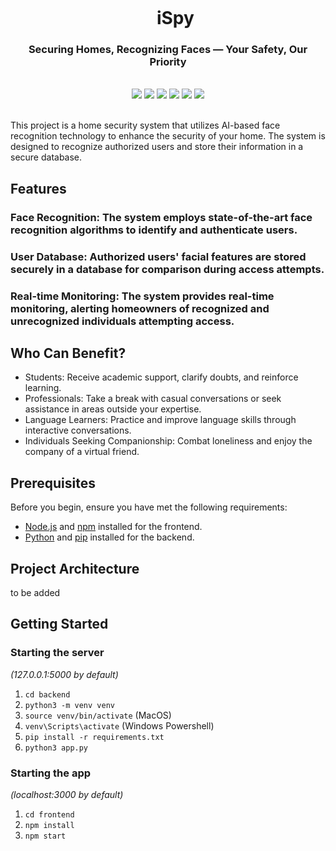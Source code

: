 <div align="center">
    <div id="user-content-toc">
      <ul>
          <summary><h1 style="display: inline-block; margin-bottom:0px">iSpy</h1></summary>
      </ul>
    </div>
    <h3>Securing Homes, Recognizing Faces — Your Safety, Our Priority</h3>
<!--     <h4><i>Chatbot -----xxx</i></h4> -->
       <br>
    <img src="https://img.shields.io/badge/typescript-%23007ACC.svg?style=for-the-badge&logo=typescript&logoColor=white"/>
    <img src="https://img.shields.io/badge/react-%2320232a.svg?style=for-the-badge&logo=react&logoColor=%2361DAFB"/>
    <img src="https://img.shields.io/badge/python-3670A0?style=for-the-badge&logo=python&logoColor=ffdd54"/>
    <img src="https://img.shields.io/badge/flask-%23000.svg?style=for-the-badge&logo=flask&logoColor=white"/>
    <img src="https://img.shields.io/badge/postgres-%23316192.svg?style=for-the-badge&logo=postgresql&logoColor=white"/>
    <img src="https://img.shields.io/badge/Google_Cloud-4285F4?style=for-the-badge&logo=google-cloud&logoColor=white"/>
    <br><br>
</div>

This project is a home security system that utilizes AI-based face recognition technology to enhance the security of your home. The system is designed to recognize authorized users and store their information in a secure database.


## Features
### Face Recognition: The system employs state-of-the-art face recognition algorithms to identify and authenticate users.
### User Database: Authorized users' facial features are stored securely in a database for comparison during access attempts.
### Real-time Monitoring: The system provides real-time monitoring, alerting homeowners of recognized and unrecognized individuals attempting access.


## Who Can Benefit?
- Students: Receive academic support, clarify doubts, and reinforce learning.
- Professionals: Take a break with casual conversations or seek assistance in areas outside your expertise.
- Language Learners: Practice and improve language skills through interactive conversations.
- Individuals Seeking Companionship: Combat loneliness and enjoy the company of a virtual friend.


## Prerequisites
Before you begin, ensure you have met the following requirements:

- [Node.js](https://nodejs.org/) and [npm](https://www.npmjs.com/) installed for the frontend.
- [Python](https://www.python.org/) and [pip](https://pip.pypa.io/en/stable/) installed for the backend.

## Project Architecture 
to be added

## Getting Started

### Starting the server

_(127.0.0.1:5000 by default)_

1. `cd backend`
2. `python3 -m venv venv`
3. `source venv/bin/activate` (MacOS)
4. `venv\Scripts\activate` (Windows Powershell)
5. `pip install -r requirements.txt`
6. `python3 app.py`

### Starting the app

_(localhost:3000 by default)_

1. `cd frontend`
2. `npm install`
3. `npm start`

